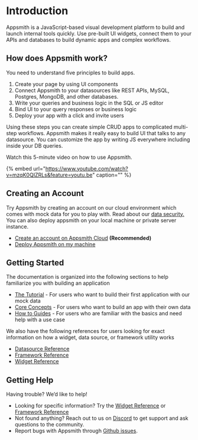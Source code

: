 # Introduction

Appsmith is a JavaScript-based visual development platform to build and launch internal tools quickly. Use pre-built UI widgets, connect them to your APIs and databases to build dynamic apps and complex workflows.

## How does Appsmith work?

You need to understand five principles to build apps.
1. Create your page by using UI components
2. Connect Appsmith to your datasources like REST APIs, MySQL, Postgres, MongoDB, and other databases.
3. Write your queries and business logic in the SQL or JS editor
4. Bind UI to your query responses or business logic
5. Deploy your app with a click and invite users

Using these steps you can create simple CRUD apps to complicated multi-step workflows. Appsmith makes it really easy to build UI that talks to any datasource. You can customize the app by writing JS everywhere including inside your DB queries.

Watch this 5-minute video on how to use Appsmith.

{% embed url="https://www.youtube.com/watch?v=mzqK0QIZRLs&feature=youtu.be" caption="" %}

## Creating an Account

Try Appsmith by creating an account on our cloud environment which comes with mock data for you to play with. Read about our [data security.](faq.md#what-type-of-data-security-does-appsmith-provide) You can also deploy appsmith on your local machine or private server instance.

* [Create an account on Appsmith Cloud](https://app.appsmith.com) **\(Recommended\)** 
* [Deploy Appsmith on my machine](setup/) 

## Getting Started

The documentation is organized into the following sections to help familiarize you with building an application

* [The Tutorial](tutorial-1/) - For users who want to build their first application with our mock data
* [Core Concepts](core-concepts/connecting-to-data-sources/) - For users who want to build an app with their own data
* [How to Guides](how-to-guides/) - For users who are familiar with the basics and need help with a use case

We also have the following references for users looking for exact information on how a widget, data source, or framework utility works

* [Datasource Reference](core-concepts/connecting-to-data-sources/connecting-to-databases/#supported-databases)
* [Framework Reference](core-concepts/writing-code/appsmith-framework.md)
* [Widget Reference](core-concepts/displaying-data-read/#widgets)

## Getting Help

Having trouble? We’d like to help!

* Looking for specific information? Try the [Widget Reference](https://docs.appsmith.com/widget-reference) or [Framework Reference](https://docs.appsmith.com/function-reference)
* Not found anything? Reach out to us on [Discord](https://discord.com/invite/rBTTVJp) to get support and ask questions to the community.
* Report bugs with Appsmith through [Github issues](https://github.com/appsmithorg/appsmith/issues).

